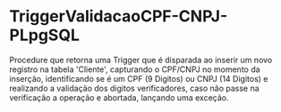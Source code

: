 # TriggerValidacaoCPF-CNPJ-PLpgSQL

Procedure que retorna uma Trigger que é disparada ao inserir um novo registro na tabela 'Cliente', capturando o CPF/CNPJ no momento
da inserção, identificando se é um CPF (9 Digitos) ou CNPJ (14 Digitos) e realizando a validação dos digitos verificadores, caso não 
passe na verificação a operação e abortada, lançando uma exceção.
